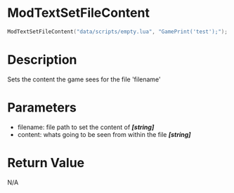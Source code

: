 # ModTextSetFileContent

```lua
ModTextSetFileContent("data/scripts/empty.lua", "GamePrint('test');");
```

# Description

Sets the content the game sees for the file 'filename'

# Parameters

- filename: file path to set the content of ***[string]***
- content: whats going to be seen from within the file ***[string]***

# Return Value

N/A
